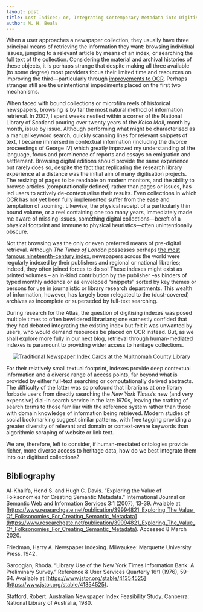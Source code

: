 ```yaml
---
layout: post
title: Lost Indices; or, Integrating Contemporary Metadata into Digitised Newspaper Collections
author: M. H. Beals
---
```


When a user approaches a newspaper collection, they usually have three principal means of retrieving the information they 
want: browsing individual issues, jumping to a relevant article by means of an index, or searching the full text of the 
collection. Considering the material and archival histories of these objects, it is perhaps strange that despite making 
all three available (to some degree) most providers focus their limited time and resources on improving the third—particularly 
through [improvements to OCR](https://www.digitisednewspapers.net/2020-03-06-ocr/). Perhaps stranger still are the 
unintentional impediments placed on the first two mechanisms.  

When faced with bound collections or microfilm reels of historical newspapers, browsing is by far the most natural method of 
information retrieval. In 2007, I spent weeks nestled within a corner of the National Library of Scotland pouring over twenty 
years of the *Kelso Mail*, month by month, issue by issue. Although performing what might be characterised as a manual keyword 
search, quickly scanning lines for relevant snippets of text, I became immersed in contextual information (including the 
divorce proceedings of George IV) which greatly improved my understanding of the language, focus and prominence of reports 
and essays on emigration and settlement. Browsing digital editions should provide the same experience but rarely does so, 
despite the fact that replicating the research library experience at a distance was the initial aim of many digitisation 
projects. The resizing of pages to be readable on modern monitors, and the ability to browse articles (computationally 
defined) rather than pages or issues, has led users to actively de-contextualise their results. Even collections in which
OCR has not yet been fully implemented suffer from the ease and temptation of zooming. Likewise, the physical receipt of a 
particularly thin bound volume, or a reel containing one too many years, immediately made me aware of missing issues, 
something digital collections—bereft of a physical footprint and immune to physical heuristics—often unintentionally 
obscure.  

Not that browsing was the only or even preferred means of pre-digital retrieval. Although *The Times of London* possesses 
perhaps [the most famous nineteenth-century index](https://books.google.co.uk/books?id=mBoZAAAAIAAJ), newspapers across 
the world were regularly indexed by their publishers and regional or national libraries; indeed, they often joined forces 
to do so! These indexes might exist as printed volumes – an in-kind contribution by the publisher –as binders of typed 
monthly addenda or as enveloped “snippets” sorted by key themes or persons for use in journalistic or library research 
departments. This wealth of information, however, has largely been relegated to the (dust-covered) archives as incomplete 
or superseded by full-text searching. 

During research for the Atlas, the question of digitising indexes was posed multiple times to often bewildered librarians; 
one earnestly confided that they had debated integrating the existing index but felt it was unwanted by users, who would
demand resources be placed on OCR instead. But, as we shall explore more fully in our next blog, retrieval through 
human-mediated indexes is paramount to providing wider access to heritage collections.   

<center><a href="https://multcolib.org/blog/20140617/research-historical-portland-newspapers-beyond-oregonian"><img src="https://multcolib.org/sites/default/files/styles/large/public/NPI-card.jpg?itok=RT4F9eW6" alt="Traditional Newspaper Index Cards at the Multnomah County Library"></a></center>

For their relatively small textual footprint, indexes provide deep contextual information and a diverse range of 
access points, far beyond what is provided by either full-text searching or computationally derived abstracts. The 
difficulty of the latter was so profound that librarians at one library forbade users from directly searching the 
*New York Times*’s new (and very expensive) dial-in search service in the late 1970s, leaving the crafting of search 
terms to those familiar with the reference system rather than those with domain knowledge of information being retrieved. 
Modern studies of social bookmarking suggest similar patterns, with free tagging providing a greater diversity of relevant 
and domain or context-aware keywords than algorithmic scraping of website or link text.   

We are, therefore, left to consider, if human-mediated ontologies provide richer, more diverse access to heritage data, how do we best integrate them into our digitised collections?

## Bibliography

Al-Khalifa, Hend S. and Hugh C. Davis. “Exploring the Value of Folksonomies for Creating Semantic Metadata.” International Journal on Semantic Web and Information Services 3:1 (2007), 13-39.  Avaiable at [https://www.researchgate.net/publication/39994821_Exploring_The_Value_Of_Folksonomies_For_Creating_Semantic_Metadata](https://www.researchgate.net/publication/39994821_Exploring_The_Value_Of_Folksonomies_For_Creating_Semantic_Metadata). Accessed 8 March 2020.  

Friedman, Harry A. Newspaper Indexing. Milwaukee: Marquette University Press, 1942.  

Garoogian, Rhoda. “Library Use of the New York Times Information Bank: A Preliminary Survey.” Reference & User Services Quarterly 16:1 (1976), 59-64.  Available at [https://www.jstor.org/stable/41354525](https://www.jstor.org/stable/41354525).

Stafford, Robert. Australian Newspaper Index Feasibility Study. Canberra: National Library of Australia, 1980.
